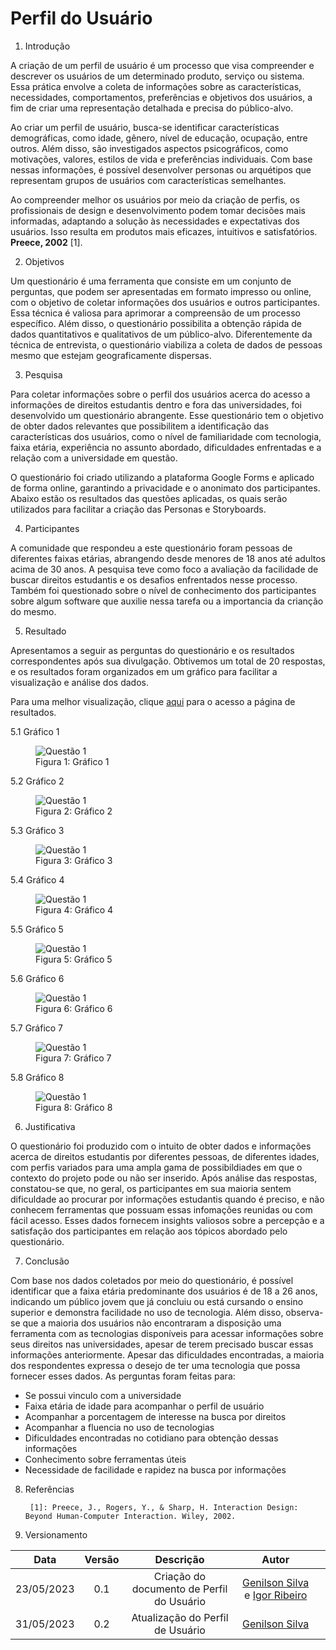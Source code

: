 # Perfil do  Usuário

1. Introdução

A criação de um perfil de usuário é um processo que visa compreender e descrever os usuários de um determinado produto, serviço ou sistema. Essa prática envolve a coleta de informações sobre as características, necessidades, comportamentos, preferências e objetivos dos usuários, a fim de criar uma representação detalhada e precisa do público-alvo.

Ao criar um perfil de usuário, busca-se identificar características demográficas, como idade, gênero, nível de educação, ocupação, entre outros. Além disso, são investigados aspectos psicográficos, como motivações, valores, estilos de vida e preferências individuais. Com base nessas informações, é possível desenvolver personas ou arquétipos que representam grupos de usuários com características semelhantes.

Ao compreender melhor os usuários por meio da criação de perfis, os profissionais de design e desenvolvimento podem tomar decisões mais informadas, adaptando a solução às necessidades e expectativas dos usuários. Isso resulta em produtos mais eficazes, intuitivos e satisfatórios. **Preece, 2002** [1].

2. Objetivos

Um questionário é uma ferramenta que consiste em um conjunto de perguntas, que podem ser apresentadas em formato impresso ou online, com o objetivo de coletar informações dos usuários e outros participantes. Essa técnica é valiosa para aprimorar a compreensão de um processo específico. Além disso, o questionário possibilita a obtenção rápida de dados quantitativos e qualitativos de um público-alvo. Diferentemente da técnica de entrevista, o questionário viabiliza a coleta de dados de pessoas mesmo que estejam geograficamente dispersas.

3. Pesquisa

Para coletar informações sobre o perfil dos usuários acerca do acesso a informações de direitos estudantis dentro e fora das universidades, foi desenvolvido um questionário abrangente. Esse questionário tem o objetivo de obter dados relevantes que possibilitem a identificação das características dos usuários, como o nível de familiaridade com tecnologia, faixa etária, experiência no assunto abordado, dificuldades enfrentadas e a relação com a universidade em questão.

O questionário foi criado utilizando a plataforma Google Forms e aplicado de forma online, garantindo a privacidade e o anonimato dos participantes. Abaixo estão os resultados das questões aplicadas, os quais serão utilizados para facilitar a criação das Personas e Storyboards.

4. Participantes

A comunidade que respondeu a este questionário foram pessoas de diferentes faixas etárias, abrangendo desde menores de 18 anos até adultos acima de 30 anos. A pesquisa teve como foco a avaliação da facilidade de buscar direitos estudantis e os desafios enfrentados nesse processo. Também foi questionado sobre o nível de conhecimento dos participantes sobre algum software que auxilie nessa tarefa ou a importancia da crianção do mesmo.

5. Resultado

Apresentamos a seguir as perguntas do questionário e os resultados correspondentes após sua divulgação. Obtivemos um total de 20 respostas, e os resultados foram organizados em um gráfico para facilitar a visualização e análise dos dados.

Para uma melhor visualização, clique [aqui](https://docs.google.com/forms/d/1B231d1iq-lw2ZAN1MiPZPnqxEQpeTff9KgAANiIrnsE/viewanalytics) para o acesso a página de resultados.

5.1 Gráfico 1

<figure>
  <img src="assets/Questionário1.png" alt="Questão 1">
  <figcaption>Figura 1: Gráfico 1</figcaption>
</figure>

5.2 Gráfico 2

<figure>
  <img src="assets/Questionário2.png" alt="Questão 1">
  <figcaption>Figura 2: Gráfico 2</figcaption>
</figure>

5.3 Gráfico 3

<figure>
  <img src="assets/Questionário3.png" alt="Questão 1">
  <figcaption>Figura 3: Gráfico 3</figcaption>
</figure>

5.4 Gráfico 4

<figure>
  <img src="assets/Questionário4.png" alt="Questão 1">
  <figcaption>Figura 4: Gráfico 4</figcaption>
</figure>

5.5 Gráfico 5

<figure>
  <img src="assets/Questionário5.png" alt="Questão 1">
  <figcaption>Figura 5: Gráfico 5</figcaption>
</figure>

5.6 Gráfico 6

<figure>
  <img src="assets/Questionário6.png" alt="Questão 1">
  <figcaption>Figura 6: Gráfico 6</figcaption>
</figure>

5.7 Gráfico 7

<figure>
  <img src="assets/Questionário7.png" alt="Questão 1">
  <figcaption>Figura 7: Gráfico 7</figcaption>
</figure>

5.8 Gráfico 8

<figure>
  <img src="assets/Questionário8.png" alt="Questão 1">
  <figcaption>Figura 8: Gráfico 8</figcaption>
</figure>

6. Justificativa

O questionário foi produzido com o intuito de obter dados e informações acerca de direitos estudantis por diferentes pessoas, de diferentes idades, com perfis variados para uma ampla gama de possibildiades em que o contexto do projeto pode ou não ser inserido. Após análise das respostas, constatou-se que, no geral, os participantes em sua maioria sentem dificuldade ao procurar por informações estudantis quando é preciso, e não conhecem ferramentas que possuam essas infomações reunidas ou com fácil acesso. Esses dados fornecem insights valiosos sobre a percepção e a satisfação dos participantes em relação aos tópicos abordado pelo questionário.

7. Conclusão

Com base nos dados coletados por meio do questionário, é possível identificar que a faixa etária predominante dos usuários é de 18 a 26 anos, indicando um público jovem que já concluiu ou está cursando o ensino superior e demonstra facilidade no uso de tecnologia. Além disso, observa-se que a maioria dos usuários não encontraram a disposição uma ferramenta com as tecnologias disponíveis para acessar informações sobre seus direitos nas universidades, apesar de terem precisado buscar essas informações anteriormente. Apesar das dificuldades encontradas, a maioria dos respondentes expressa o desejo de ter uma tecnologia que possa fornecer esses dados. As perguntas foram feitas para:

- Se possui vinculo com a universidade
- Faixa etária de idade para acompanhar o perfil de usuário
- Acompanhar a porcentagem de interesse na busca por direitos
- Acompanhar a fluencia no uso de tecnologias
- Dificuldades encontradas no cotidiano para obtenção dessas informações
- Conhecimento sobre ferramentas úteis
- Necessidade de facilidade e rapidez na busca por informações

8. Referências


        [1]: Preece, J., Rogers, Y., & Sharp, H. Interaction Design: Beyond Human-Computer Interaction. Wiley, 2002.

9. Versionamento

| Data  | Versão |                      Descrição                       |                                                Autor                                                |                                                                                                      |
| :---: | :----: | :--------------------------------------------------: | :-------------------------------------------------------------------------------------------------: | :---------------------------------------------------------------------------------------------------------: |
| 23/05/2023 | 0.1 |      Criação do documento de Perfil do Usuário       | [Genilson Silva](https://github.com/GenilsonJunior99006) e [Igor Ribeiro](https://github.com/igor-ribeir0) |   
| 31/05/2023 | 0.2  |      Atualização do Perfil de Usuário       | [Genilson Silva](https://github.com/GenilsonJunior99006)|
